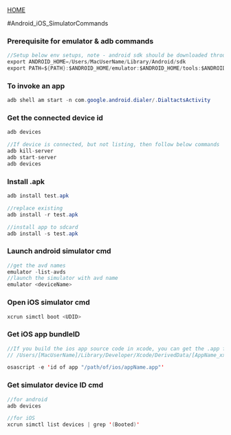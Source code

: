 
[HOME](https://qavbox.github.io/cheatsheets)

#Android_iOS_SimulatorCommands

### Prerequisite for emulator & adb commands

```java
//Setup below env setups, note - android sdk should be downloaded through android studio
export ANDROID_HOME=/Users/MacUserName/Library/Android/sdk
export PATH=${PATH}:$ANDROID_HOME/emulator:$ANDROID_HOME/tools:$ANDROID_HOME/platform-tools
```

### To invoke an app
```java
adb shell am start -n com.google.android.dialer/.DialtactsActivity
```

### Get the connected device id

```java
adb devices

//If device is connected, but not listing, then follow below commands
adb kill-server
adb start-server
adb devices
```

### Install .apk

```java
adb install test.apk

//replace existing
adb install -r test.apk

//install app to sdcard
adb install -s test.apk
```

  
### Launch android simulator cmd

```java
//get the avd names
emulator -list-avds
//launch the simulator with avd name
emulator <deviceName>
```

  
### Open iOS simulator cmd

```java
xcrun simctl boot <UDID>
```

  
### Get iOS app bundleID

```java
//If you build the ios app source code in xcode, you can get the .app file under   
// /Users/[MacUserName]/Library/Developer/Xcode/DerivedData/[AppName_xxxxxx]/Build/Products/Debug-iphonesimulator/[appName].app

osascript -e 'id of app "/path/of/ios/appName.app"'
```
   
   
### Get simulator device ID cmd

```java
//for android
adb devices

//for iOS
xcrun simctl list devices | grep '(Booted)'
```
